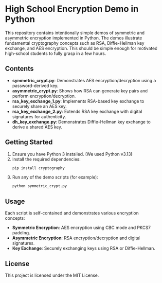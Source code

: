 # High School Encryption Demo in Python

This repository contains intentionally simple demos of symmetric and asymmetric encryption implemented in Python. The demos illustrate fundamental cryptography concepts such as RSA, Diffie-Hellman key exchange, and AES encryption. This should be simple enough for motivated high-school students to fully grasp in a few hours.

## Contents

- **symmetric_crypt.py**: Demonstrates AES encryption/decryption using a password-derived key.
- **asymmetric_crypt.py**: Shows how RSA can generate key pairs and perform encryption/decryption.
- **rsa_key_exchange_1.py**: Implements RSA-based key exchange to securely share an AES key.
- **rsa_key_exchange_2.py**: Extends RSA key exchange with digital signatures for authenticity.
- **dh_key_exchange.py**: Demonstrates Diffie-Hellman key exchange to derive a shared AES key.

## Getting Started

1. Ensure you have Python 3 installed. (We used Python v3.13)
2. Install the required dependencies:
   ````bash
   pip install cryptography
   ````
3. Run any of the demo scripts (for example):
   ````bash
   python symmetric_crypt.py
   ````

## Usage

Each script is self-contained and demonstrates various encryption concepts:
- **Symmetric Encryption**: AES encryption using CBC mode and PKCS7 padding.
- **Asymmetric Encryption**: RSA encryption/decryption and digital signatures.
- **Key Exchange**: Securely exchanging keys using RSA or Diffie-Hellman.

## License

This project is licensed under the MIT License.

